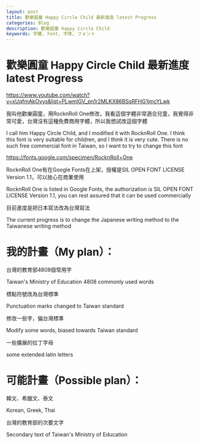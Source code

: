 ```yaml
---
layout: post
title: 歡樂圓童 Happy Circle Child 最新進度 latest Progress
categories: Blog
description: 歡樂圓童 Happy Circle Child
keywords: 字體, Font, 字体, フォント
---
```


# 歡樂圓童 Happy Circle Child 最新進度 latest Progress

https://www.youtube.com/watch?v=xUqfmAkOvys&list=PLwmlGV_pn1r2MLKX86BSsRFHG1jmcYLwk

我叫他歡樂圓童，用RocknRoll One修改，我看這個字體非常適合兒童，我覺得非常可愛，台灣沒有這種免費商用字體，所以我想試改這個字體

I call him Happy Circle Child, and I modified it with RocknRoll One. I think this font is very suitable for children, and I think it is very cute. There is no such free commercial font in Taiwan, so I want to try to change this font

https://fonts.google.com/specimen/RocknRoll+One

RocknRoll One有在Google Fonts在上架，授權是SIL OPEN FONT LICENSE Version 1.1，可以放心在商業使用

RocknRoll One is listed in Google Fonts, the authorization is SIL OPEN FONT LICENSE Version 1.1, you can rest assured that it can be used commercially

目前進度是把日本寫法改為台灣寫法

The current progress is to change the Japanese writing method to the Taiwanese writing method

# 我的計畫（My plan）：

台灣的教育部4808個常用字

Taiwan's Ministry of Education 4808 commonly used words

標點符號改為台灣標準

Punctuation marks changed to Taiwan standard

修改一些字，偏台灣標準

Modify some words, biased towards Taiwan standard

一些擴展的拉丁字母

some extended latin letters

# 可能計畫（Possible plan）：

韓文、希臘文、泰文

Korean, Greek, Thai

台灣的教育部的次要文字

Secondary text of Taiwan's Ministry of Education
